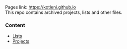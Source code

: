Pages link: <a href="https://kotleni.github.io">https://kotleni.github.io</a>
<br>
This repo contains archived projects, lists and other files.
<br>

### Content
* <a href="https://github.com/kotleni/kotleni.github.io/tree/master/lists">Lists</a>
* <a href="https://github.com/kotleni/kotleni.github.io/tree/master/projects">Projects</a>